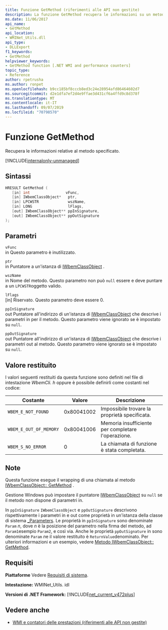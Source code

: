 ```yaml
---
title: Funzione GetMethod (riferimenti alle API non gestite)
description: La funzione GetMethod recupera le informazioni su un metodo.
ms.date: 11/06/2017
api_name:
- GetMethod
api_location:
- WMINet_Utils.dll
api_type:
- DLLExport
f1_keywords:
- GetMethod
helpviewer_keywords:
- GetMethod function [.NET WMI and performance counters]
topic_type:
- Reference
author: rpetrusha
ms.author: ronpet
ms.openlocfilehash: b9cc185bf8cccb8ed3c24e28954afd86464602d7
ms.sourcegitcommit: d2e1dfa7ef2d4e9ffae3d431cf6a4ffd9c8d378f
ms.translationtype: MT
ms.contentlocale: it-IT
ms.lasthandoff: 09/07/2019
ms.locfileid: "70798570"
---
```

# <a name="getmethod-function"></a>Funzione GetMethod

Recupera le informazioni relative al metodo specificato.

[!INCLUDE[internalonly-unmanaged](../../../../includes/internalonly-unmanaged.md)]

## <a name="syntax"></a>Sintassi

```cpp
HRESULT GetMethod (
   [in] int                vFunc,
   [in] IWbemClassObject*   ptr,
   [in] LPCWSTR             wszName,
   [in] LONG                lFlags,
   [out] IWbemClassObject** ppInSignature,
   [out] IWbemClassObject** ppOutSignature
);
```

## <a name="parameters"></a>Parametri

`vFunc`\
in Questo parametro è inutilizzato.

`ptr`\
in Puntatore a un'istanza di [IWbemClassObject](/windows/desktop/api/wbemcli/nn-wbemcli-iwbemclassobject) .

`wszName`\
in Nome del metodo. Questo parametro non può `null` essere e deve puntare a un `LPCWSTR`oggetto valido.

`lFlags`\
[in] Riservato. Questo parametro deve essere 0.

`ppInSignature`\
out Puntatore all'indirizzo di un'istanza di [IWbemClassObject](/windows/desktop/api/wbemcli/nn-wbemcli-iwbemclassobject) che descrive i parametri in per il metodo. Questo parametro viene ignorato se è impostato su `null`.

`ppOutSignature`\
out Puntatore all'indirizzo di un'istanza di [IWbemClassObject](/windows/desktop/api/wbemcli/nn-wbemcli-iwbemclassobject) che descrive i parametri out al metodo. Questo parametro viene ignorato se è impostato su `null`.

## <a name="return-value"></a>Valore restituito

I valori seguenti restituiti da questa funzione sono definiti nel file di intestazione *WbemCli. h* oppure è possibile definirli come costanti nel codice:

|Costante  |Valore  |Descrizione  |
|---------|---------|---------|
|`WBEM_E_NOT_FOUND` | 0x80041002 | Impossibile trovare la proprietà specificata. |
|`WBEM_E_OUT_OF_MEMORY` | 0x80041006 | Memoria insufficiente per completare l'operazione. |
|`WBEM_S_NO_ERROR` | 0 | La chiamata di funzione è stata completata.  |

## <a name="remarks"></a>Note

Questa funzione esegue il wrapping di una chiamata al metodo [IWbemClassObject:: GetMethod](/windows/desktop/api/wbemcli/nf-wbemcli-iwbemclassobject-getmethod) .

Gestione Windows può impostare il puntatore [IWbemClassObject](/windows/desktop/api/wbemcli/nn-wbemcli-iwbemclassobject) su `null` se il metodo non dispone di parametri in.

In `ppInSignature` `IWbemClassObject` e `ppOutSignature` descrivono rispettivamente i parametri in e out come proprietà in un'istanza della classe di sistema [_Parameters](/windows/desktop/WmiSdk/--parameters). Le proprietà in `ppInSignature` sono denominate `Param` *n*, dove *n* è la posizione del parametro nella firma del metodo, ad `Param1`esempio `Param2`, e così via. Anche le proprietà `ppOutSignature` in sono denominate `Param` *n*e il valore restituito è `ReturnValue`denominato. Per ulteriori informazioni e un esempio, vedere [Metodo IWbemClassObject:: GetMethod](/windows/desktop/api/wbemcli/nf-wbemcli-iwbemclassobject-getmethod).

## <a name="requirements"></a>Requisiti

**Piattaforme** Vedere [Requisiti di sistema](../../get-started/system-requirements.md).

**Intestazione:** WMINet_Utils. idl

**Versioni di .NET Framework:** [!INCLUDE[net_current_v472plus](../../../../includes/net-current-v472plus.md)]

## <a name="see-also"></a>Vedere anche

- [WMI e contatori delle prestazioni (riferimenti alle API non gestite)](index.md)
